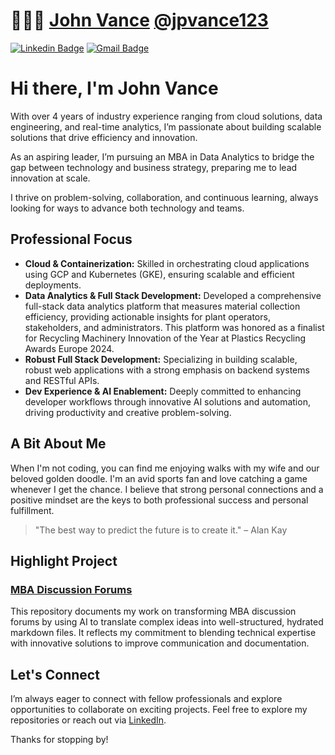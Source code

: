 
# 👨🏻‍💻 [John Vance](https://linkedin.com/in/Congratz-you-have-made-it) [@jpvance123](https://jpvance123.github.io/Profile-Page/#)

[![Linkedin Badge](https://img.shields.io/badge/LinkedIn-0077B5?style=for-the-badge&logo=linkedin&logoColor=white&link=www.linkedin.com/in/Congratz-you-have-made-it)](www.linkedin.com/in/Congratz-you-have-made-it) [![Gmail Badge](https://img.shields.io/badge/Gmail-D14836?style=for-the-badge&logo=gmail&logoColor=white&mailto:jpvance123@gmail.com)](mailto:jpvance123@gmail.com)

<!-- :man_technologist: Personal Site: [John-Vance](https://jpvance123.github.io/Profile-Page/) :mailbox_with_mail: Linkedin: [JohnVance](https://john-vance.netlify.app/) -->


# Hi there, I'm John Vance

With over 4 years of industry experience ranging from cloud solutions, data engineering, and real-time analytics, I’m passionate about building scalable solutions that drive efficiency and innovation.

As an aspiring leader, I’m pursuing an MBA in Data Analytics to bridge the gap between technology and business strategy, preparing me to lead innovation at scale.

I thrive on problem-solving, collaboration, and continuous learning, always looking for ways to advance both technology and teams.

## Professional Focus
- **Cloud & Containerization:** Skilled in orchestrating cloud applications using GCP and Kubernetes (GKE), ensuring scalable and efficient deployments.
- **Data Analytics & Full Stack Development:** Developed a comprehensive full-stack data analytics platform that measures material collection efficiency, providing actionable insights for plant operators, stakeholders, and administrators. This platform was honored as a finalist for Recycling Machinery Innovation of the Year at Plastics Recycling Awards Europe 2024.
- **Robust Full Stack Development:** Specializing in building scalable, robust web applications with a strong emphasis on backend systems and RESTful APIs.
- **Dev Experience & AI Enablement:** Deeply committed to enhancing developer workflows through innovative AI solutions and automation, driving productivity and creative problem-solving.

## A Bit About Me
When I'm not coding, you can find me enjoying walks with my wife and our beloved golden doodle. I'm an avid sports fan and love catching a game whenever I get the chance. I believe that strong personal connections and a positive mindset are the keys to both professional success and personal fulfillment.

> "The best way to predict the future is to create it." – Alan Kay

## Highlight Project
### [MBA Discussion Forums](https://github.com/jpvance123/Discussion-forums)
This repository documents my work on transforming MBA discussion forums by using AI to translate complex ideas into well-structured, hydrated markdown files. It reflects my commitment to blending technical expertise with innovative solutions to improve communication and documentation.

## Let's Connect
I’m always eager to connect with fellow professionals and explore opportunities to collaborate on exciting projects. Feel free to explore my repositories or reach out via [LinkedIn](https://www.linkedin.com/in/congrats-you-have-made-it/).

Thanks for stopping by!


